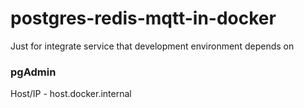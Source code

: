 # postgres-redis-mqtt-in-docker

Just for integrate service that development environment depends on

### pgAdmin 
Host/IP - host.docker.internal